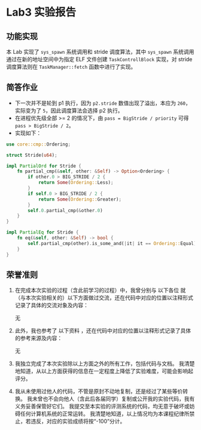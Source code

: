 # Lab3 实验报告

## 功能实现

本 Lab 实现了 `sys_spawn` 系统调用和 stride 调度算法，其中 `sys_spawn` 系统调用通过在新的地址空间中为指定 ELF 文件创建 `TaskControllBlock` 实现，对 stride 调度算法则在 `TaskManager::fetch` 函数中进行了实现。

## 简答作业

- 下一次并不是轮到 p1 执行，因为 `p2.stride` 数值出现了溢出，本应为 `260`，实际变为了 `5`，因此调度算法会选择 p2 执行。
- 在进程优先级全部 >= 2 的情况下，由 `pass = BigStride / priority` 可得 `pass > BigStride / 2`。
- 实现如下：
```rust
use core::cmp::Ordering;

struct Stride(u64);

impl PartialOrd for Stride {
    fn partial_cmp(&self, other: &Self) -> Option<Ordering> {
        if other.0 > BIG_STRIDE / 2 {
            return Some(Ordering::Less);
        } 
        if self.0 > BIG_STRIDE / 2 {
            return Some(Ordering::Greater);
        }
        self.0.partial_cmp(&other.0)
    }
}

impl PartialEq for Stride {
    fn eq(&self, other: &Self) -> bool {
        self.partial_cmp(other).is_some_and(|it| it == Ordering::Equal)
    }
}
```

## 荣誉准则

1. 在完成本次实验的过程（含此前学习的过程）中，我曾分别与 以下各位 就（与本次实验相关的）以下方面做过交流，还在代码中对应的位置以注释形式记录了具体的交流对象及内容：

    无

2. 此外，我也参考了 以下资料 ，还在代码中对应的位置以注释形式记录了具体的参考来源及内容：

    无

3. 我独立完成了本次实验除以上方面之外的所有工作，包括代码与文档。 我清楚地知道，从以上方面获得的信息在一定程度上降低了实验难度，可能会影响起评分。

4. 我从未使用过他人的代码，不管是原封不动地复制，还是经过了某些等价转换。 我未曾也不会向他人（含此后各届同学）复制或公开我的实验代码，我有义务妥善保管好它们。 我提交至本实验的评测系统的代码，均无意于破坏或妨碍任何计算机系统的正常运转。 我清楚地知道，以上情况均为本课程纪律所禁止，若违反，对应的实验成绩将按“-100”分计。